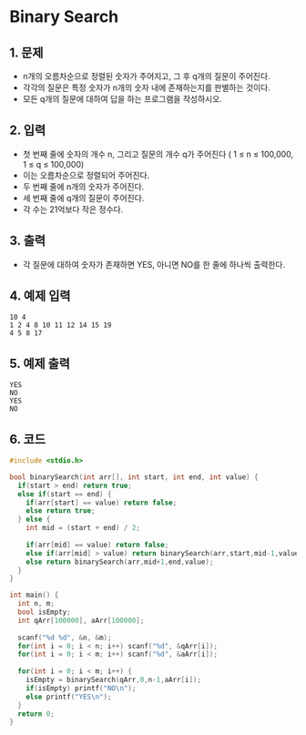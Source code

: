 # Binary Search #

## 1. 문제
- n개의 오름차순으로 정렬된 숫자가 주어지고, 그 후 q개의 질문이 주어진다.
- 각각의 질문은 특정 숫자가 n개의 숫자 내에 존재하는지를 판별하는 것이다.
- 모든 q개의 질문에 대하여 답을 하는 프로그램을 작성하시오.  

## 2. 입력
- 첫 번째 줄에 숫자의 개수 n, 그리고 질문의 개수 q가 주어진다 ( 1 ≤ n ≤ 100,000, 1 ≤ q ≤ 100,000)
- 이는 오름차순으로 정렬되어 주어진다.
- 두 번째 줄에 n개의 숫자가 주어진다.
- 세 번째 줄에 q개의 질문이 주어진다.
- 각 수는 21억보다 작은 정수다.

## 3. 출력
- 각 질문에 대하여 숫자가 존재하면 YES, 아니면 NO를 한 줄에 하나씩 출력한다.

## 4. 예제 입력
```
10 4
1 2 4 8 10 11 12 14 15 19
4 5 8 17
```

## 5. 예제 출력
```
YES
NO
YES
NO
```

## 6. 코드

```c++
#include <stdio.h>

bool binarySearch(int arr[], int start, int end, int value) {
  if(start > end) return true;
  else if(start == end) {
    if(arr[start] == value) return false;
    else return true;
  } else {
    int mid = (start + end) / 2;
    
    if(arr[mid] == value) return false;
    else if(arr[mid] > value) return binarySearch(arr,start,mid-1,value);
    else return binarySearch(arr,mid+1,end,value);
  }
}

int main() {
  int n, m;
  bool isEmpty;
  int qArr[100000], aArr[100000];
  
  scanf("%d %d", &n, &m);
  for(int i = 0; i < n; i++) scanf("%d", &qArr[i]);
  for(int i = 0; i < m; i++) scanf("%d", &aArr[i]);
  
  for(int i = 0; i < m; i++) {
    isEmpty = binarySearch(qArr,0,n-1,aArr[i]);
    if(isEmpty) printf("NO\n");
    else printf("YES\n");
  }
  return 0;
}
```
